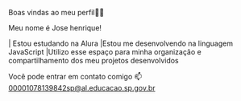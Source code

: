 Boas vindas ao meu perfil💙💙

Meu nome é Jose henrique!

| Estou estudando na Alura
|Estou me desenvolvendo na linguagem JavaScript
|Utilizo esse espaço para minha organização e compartilhamento dos meu projetos desenvolvidos

Você pode entrar em contato comigo 📫
00001078139842sp@al.educacao.sp.gov.br
